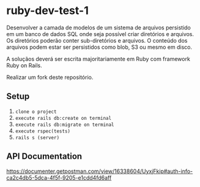 # ruby-dev-test-1

Desenvolver a camada de modelos de um sistema de arquivos persistido em um banco de dados SQL onde seja possível criar diretórios e arquivos. Os diretórios poderão conter sub-diretórios e arquivos. O conteúdo dos arquivos podem estar ser persistidos como blob, S3 ou mesmo em disco.

A soluçãos deverá ser escrita majoritariamente em Ruby com framework Ruby on Rails.

Realizar um fork deste repositório.


## Setup

1. `clone o project`
2. `execute rails db:create on terminal`
3. `execute rails db:migrate on terminal`   
4. `execute rspec(tests)`
5. `rails s (server)`


## API Documentation 

https://documenter.getpostman.com/view/16338604/UyxjFkip#auth-info-ca2c4db5-5dca-4f5f-9205-e1cdd4fd6aff